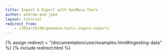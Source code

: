```yaml
---
title: Ingest & Export with GeoMesa Tools
author: andrew-and-jake
layout: tutorial
redirect_from:
    - /2014/10/09/geomesa-tools-ingest-export/
---
```

{% assign redirect = "/documentation/user/examples.html#ingesting-data" %}
{% include redirect.html %}